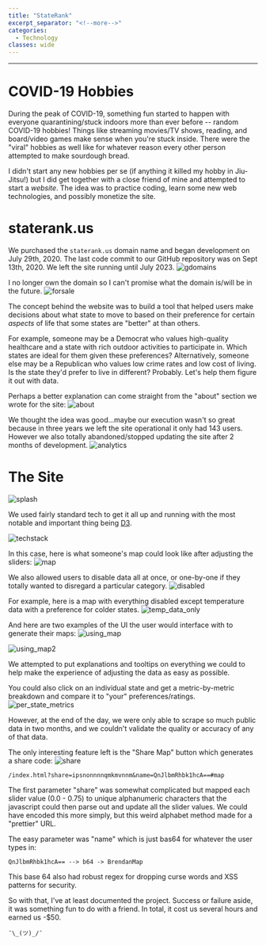 ```yaml
---
title: "StateRank"
excerpt_separator: "<!--more-->"
categories:
  - Technology
classes: wide
---
```


<!--more-->

---
# COVID-19 Hobbies

During the peak of COVID-19, something fun started to happen with everyone quarantining/stuck indoors more than ever before -- random COVID-19 hobbies! Things like streaming movies/TV shows, reading, and board/video games make sense when you're stuck inside. There were the "viral" hobbies as well like for whatever reason every other person attempted to make sourdough bread.

I didn't start any new hobbies per se (if anything it killed my hobby in Jiu-Jitsu!) but I did get together with a close friend of mine and attempted to start a _website_. The idea was to practice coding, learn some new web technologies, and possibly monetize  the site.

# staterank<span>.</span>us
We purchased the `staterank.us` domain name and began development on July 29th, 2020. The last code commit to our GitHub repository was on Sept 13th, 2020. We left the site running until July 2023.
![gdomains](/assets/images/staterank/gdomains.PNG "gdomains")

I no longer own the domain so I can't promise what the domain is/will be in the future.
![forsale](/assets/images/staterank/forsale.PNG "forsale")

The concept behind the website was to build a tool that helped users make decisions about what state to move to based on their preference for certain _aspects_ of life that some states are "better" at than others. 

For example, someone may be a Democrat who values high-quality healthcare and a state with rich outdoor activities to participate in. Which states are ideal for them given these preferences? Alternatively, someone else may be a Republican who values low crime rates and low cost of living. Is the state they'd prefer to live in different? Probably. Let's help them figure it out with data.

Perhaps a better explanation can come straight from the "about" section we wrote for the site:
![about](/assets/images/staterank/about.PNG "about")

We thought the idea was good...maybe our execution wasn't so great because in three years we left the site operational it only had 143 users. However we also totally abandoned/stopped updating the site after 2 months of development.
![analytics](/assets/images/staterank/analytics.PNG "analytics")

# The Site
![splash](/assets/images/staterank/splash.PNG "splash")

We used fairly standard tech to get it all up and running with the most notable and important thing being [D3](https://d3js.org/).

![techstack](/assets/images/staterank/techstack.PNG "techstack")

In this case, here is what someone's map could look like after adjusting the sliders:
![map](/assets/images/staterank/map.PNG "map")

We also allowed users to disable data all at once, or one-by-one if they totally wanted to disregard a particular category.
![disabled](/assets/images/staterank/disabled.PNG "disabled")

For example, here is a map with everything disabled except temperature data with a preference for colder states.
![temp_data_only](/assets/images/staterank/temp_data_only.PNG "temp_data_only")

And here are two examples of the UI the user would interface with to generate their maps:
![using_map](/assets/images/staterank/using_map.gif "using_map")

![using_map2](/assets/images/staterank/using_map2.gif "using_map2")

We attempted to put explanations and tooltips on everything we could to help make the experience of adjusting the data as easy as possible. 

You could also click on an individual state and get a metric-by-metric breakdown and compare it to "your" preferences/ratings.
![per_state_metrics](/assets/images/staterank/per_state_metrics.PNG "per_state_metrics")

However, at the end of the day, we were only able to scrape so much public data in two months, and we couldn't validate the quality or accuracy of any of that data.

The only interesting feature left is the "Share Map" button which generates a share code:
![share](/assets/images/staterank/share.PNG "share")


```
/index.html?share=ipsnonnnnqmkmvnnm&name=QnJlbmRhbk1hcA==#map
```

The first parameter "share" was somewhat complicated but mapped each slider value (0.0 - 0.75) to unique alphanumeric characters that the javascript could then parse out and update all the slider values. We could have encoded this more simply, but this weird alphabet method made for a "prettier" URL.

The easy parameter was "name" which is just bas64 for whatever the user types in:
```
QnJlbmRhbk1hcA== --> b64 -> BrendanMap
```

This base 64 also had robust regex for dropping curse words and XSS patterns for security.

So with that, I've at least documented the project. Success or failure aside, it was something fun to do with a friend. In total, it cost us several hours and earned us -$50.

``` ¯\_(ツ)_/¯ ```
